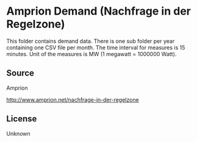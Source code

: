 Amprion Demand (Nachfrage in der Regelzone)
===========================================

This folder contains demand data. There is one sub folder per year containing one CSV file per month. The time interval for measures is 15 minutes. Unit of the measures is MW (1 megawatt = 1000000 Watt).

## Source

Amprion

http://www.amprion.net/nachfrage-in-der-regelzone

## License

Unknown
